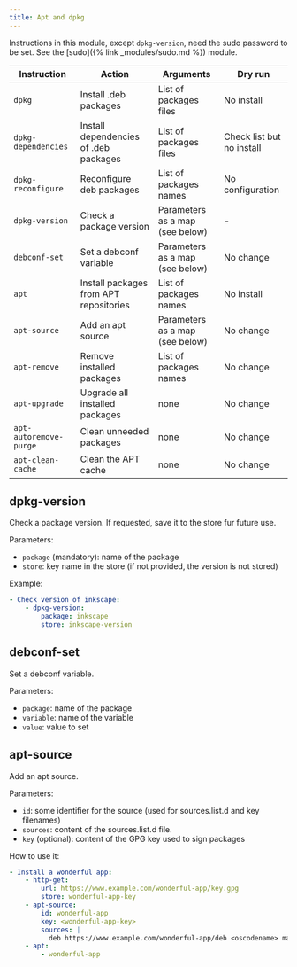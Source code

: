 ```yaml
---
title: Apt and dpkg
---
```


Instructions in this module, except `dpkg-version`, need the sudo password to be set. See the [sudo]({% link _modules/sudo.md %}) module.

| Instruction            | Action                                 | Arguments                       | Dry run                   |
| ---------------------- | -------------------------------------- | ------------------------------- | ------------------------- |
| `dpkg`                 | Install .deb packages                  | List of packages files          | No install                |
| `dpkg-dependencies`    | Install dependencies of .deb packages  | List of packages files          | Check list but no install |
| `dpkg-reconfigure`     | Reconfigure deb packages               | List of packages names          | No configuration          |
| `dpkg-version`         | Check a package version                | Parameters as a map (see below) | -                         |
| `debconf-set`          | Set a debconf variable                 | Parameters as a map (see below) | No change                 |
| `apt`                  | Install packages from APT repositories | List of packages names          | No install                |
| `apt-source`           | Add an apt source                      | Parameters as a map (see below) | No change                 |
| `apt-remove`           | Remove installed packages              | List of packages names          | No change                 |
| `apt-upgrade`          | Upgrade all installed packages         | none                            | No change                 |
| `apt-autoremove-purge` | Clean unneeded packages                | none                            | No change                 |
| `apt-clean-cache`      | Clean the APT cache                    | none                            | No change                 |

## dpkg-version

Check a package version. If requested, save it to the store fur future use.

Parameters:

- `package` (mandatory): name of the package
- `store`: key name in the store (if not provided, the version is not stored)

Example:

```yaml
- Check version of inkscape:
    - dpkg-version:
        package: inkscape
        store: inkscape-version
```

## debconf-set

Set a debconf variable.

Parameters:

- `package`: name of the package
- `variable`: name of the variable
- `value`: value to set

## apt-source

Add an apt source.

Parameters:

- `id`: some identifier for the source (used for sources.list.d and key filenames)
- `sources`: content of the sources.list.d file.
- `key` (optional): content of the GPG key used to sign packages

How to use it:

```yaml
- Install a wonderful app:
    - http-get:
        url: https://www.example.com/wonderful-app/key.gpg
        store: wonderful-app-key
    - apt-source:
        id: wonderful-app
        key: <wonderful-app-key>
        sources: |
          deb https://www.example.com/wonderful-app/deb <oscodename> main
    - apt:
        - wonderful-app
```
